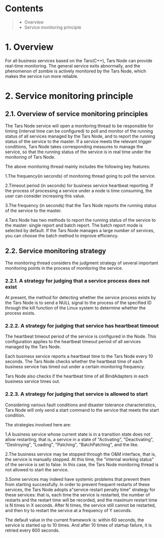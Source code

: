 # Contents
> * Overview
> * Service monitoring principle

# 1. Overview

For all business services based on the Tars(C++), Tars Node can provide real-time monitoring. The general service exits abnormally, and the phenomenon of zombie is actively monitored by the Tars Node, which makes the service run more reliable.

# 2. Service monitoring principle

## 2.1. Overview of service monitoring principles

The Tars Node service will open a monitoring thread to be responsible for timing (interval time can be configured) to poll and monitor of the running status of all services managed by the Tars Node, and to report the running status of the service to the master. If a service meets the relevant trigger conditions, Tars Node takes corresponding measures to manage the service, so that the running status of the service is in real time under the monitoring of Tars Node.

The above monitoring thread mainly includes the following key features:

1.The frequency(in seconds) of monitoring thread going to poll the service.

2.Timeout period (in seconds) for business service heartbeat reporting. If the process of processing a service under a node is time consuming, the user can consider increasing this value.

3.The frequency (in seconds) that the Tars Node reports the running status of the service to the master.

4.Tars Node has two methods to report the running status of the service to the master: single report and batch report. The batch report mode is selected by default. If the Tars Node manages a large number of services, you can choose the batch method to improve efficiency.

## 2.2. Service monitoring strategy

The monitoring thread considers the judgment strategy of several important monitoring points in the process of monitoring the service.

### 2.2.1. A strategy for judging that a service process does not exist

At present, the method for detecting whether the service process exists by the Tars Node is to send a NULL signal to the process of the specified ID through the kill function of the Linux system to determine whether the process exists.

### 2.2.2. A strategy for judging that service has heartbeat timeout

The heartbeat timeout period of the service is configured in the Node. This configuration applies to the heartbeat timeout period of all services managed by the Tars Node.

Each business service reports a heartbeat time to the Tars Node every 10 seconds. The Tars Node checks whether the heartbeat time of each business service has timed out under a certain monitoring frequency.

Tars Node also checks if the heartbeat time of all BindAdapters in each business service times out.

### 2.2.3. A strategy for judging that service is allowed to start

Considering various fault conditions and disaster tolerance characteristics, Tars Node will only send a start command to the service that meets the start condition.

The strategies involved here are:

1.A business service whose current state is in a transition state does not allow restarting, that is, a service in a state of "Activating", "Deactivating", "Destroying", "Loading", "Patching", "BatchPatching", and the like.

2.The business service may be stopped through the O&M interface, that is, the service is manually stopped. At this time, the "internal working status" of the service is set to false. In this case, the Tars Node monitoring thread is not allowed to start the service.

3.Some services may indeed have systemic problems that prevent them from starting successfully. In order to prevent frequent restarts of these services, the Tars Node adopts a"service restart penalty time" strategy for these services: that is, each time the service is restarted, the number of restarts and the restart time will be recorded, and the maximum restart time is N times in X seconds. After N times, the service still cannot be restarted, and then try to restart the service at a frequency of Y seconds.

The default value in the current framework is: within 60 seconds, the service is started up to 10 times. And after 10 times of startup failure, it is retried every 600 seconds.